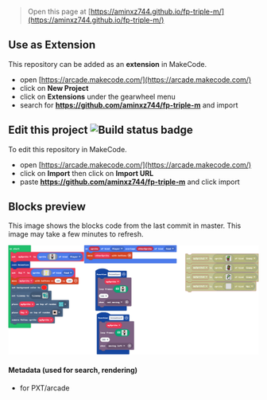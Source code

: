  


> Open this page at [https://aminxz744.github.io/fp-triple-m/](https://aminxz744.github.io/fp-triple-m/)

## Use as Extension

This repository can be added as an **extension** in MakeCode.

* open [https://arcade.makecode.com/](https://arcade.makecode.com/)
* click on **New Project**
* click on **Extensions** under the gearwheel menu
* search for **https://github.com/aminxz744/fp-triple-m** and import

## Edit this project ![Build status badge](https://github.com/aminxz744/fp-triple-m/workflows/MakeCode/badge.svg)

To edit this repository in MakeCode.

* open [https://arcade.makecode.com/](https://arcade.makecode.com/)
* click on **Import** then click on **Import URL**
* paste **https://github.com/aminxz744/fp-triple-m** and click import

## Blocks preview

This image shows the blocks code from the last commit in master.
This image may take a few minutes to refresh.

![A rendered view of the blocks](https://github.com/aminxz744/fp-triple-m/raw/master/.github/makecode/blocks.png)

#### Metadata (used for search, rendering)

* for PXT/arcade
<script src="https://makecode.com/gh-pages-embed.js"></script><script>makeCodeRender("{{ site.makecode.home_url }}", "{{ site.github.owner_name }}/{{ site.github.repository_name }}");</script>
